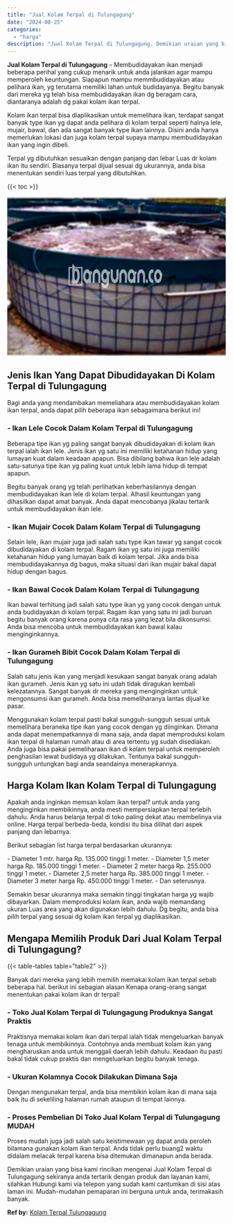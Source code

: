 ```yaml
---
title: "Jual Kolam Terpal di Tulungagung"
date: "2024-08-25"
categories: 
  - "harga"
description: "Jual Kolam Terpal di Tulungagung. Demikian uraian yang bisa kami rincikan mengenai Jual Kolam Terpal di Tulungagung sekiranya anda tertarik dengan produk dan..."
---
```


**Jual Kolam Terpal di Tulungagung** – Membudidayakan ikan menjadi beberapa perihal yang cukup menarik untuk anda jalankan agar mampu memperoleh keuntungan. Siapapun mampu memmbudidayakan atau pelihara ikan, yg terutama memiliki lahan untuk budidayanya. Begitu banyak dari mereka yg telah bisa membudidayakan ikan dg beragam cara, diantaranya adalah dg pakai kolam ikan terpal.

Kolam ikan terpal bisa diaplikasikan untuk memelihara ikan, terdapat sangat banyak type ikan yg dapat anda pelihara di kolam terpal seperti halnya lele, mujair, bawal, dan ada sangat banyak type ikan lainnya. Disini anda hanya memerlukan lokasi dan juga kolam terpal supaya mampu membudidayakan ikan yang ingin dibeli.

Terpal yg dibutuhkan sesuaikan dengan panjang dan lebar Luas dr kolam ikan itu sendiri. Biasanya terpal dijual sesuai dg ukurannya, anda bisa menentukan sendiri luas terpal yang dibutuhkan.

{{< toc >}}

![Jual Kolam Terpal di Tulungagung](/images/jual-kolam-terpal-53.png)

## Jenis Ikan Yang Dapat Dibudidayakan Di Kolam Terpal di Tulungagung

Bagi anda yang mendambakan memeliahara atau membudidayakan kolam ikan terpal, anda dapat pilih beberapa ikan sebagaimana berikut ini!

### \- Ikan Lele Cocok Dalam Kolam Terpal di Tulungagung

Beberapa tipe ikan yg paling sangat banyak dibudidayakan di kolam ikan terpal ialah ikan lele. Jenis ikan yg satu ini memiliki ketahanan hidup yang lumayan kuat dalam keadaan apapun. Bisa dibilang bahwa ikan lele adalah satu-satunya tipe ikan yg paling kuat untuk lebih lama hidup di tempat apapun.

Begitu banyak orang yg telah perlihatkan keberhasilannya dengan membudidayakan ikan lele di kolam terpal. Alhasil keuntungan yang dihasilkan dapat amat banyak. Anda dapat mencobanya jikalau tertarik untuk membudidayakan ikan lele.

### \- Ikan Mujair Cocok Dalam Kolam Terpal di Tulungagung

Selain lele, ikan mujair juga jadi salah satu type ikan tawar yg sangat cocok dibudidayakan di kolam terpal. Ragam ikan yg satu ini juga memiliki ketahanan hidup yang lumayan baik di kolam terpal. Jika anda bisa membudidayakannya dg bagus, maka situasi dari ikan mujair bakal dapat hidup dengan bagus.

### \- Ikan Bawal Cocok Dalam Kolam Terpal di Tulungagung

Ikan bawal terhitung jadi salah satu type ikan yg yang cocok dengan untuk anda budidayakan di kolam terpal. Ragam ikan yang satu ini jadi buruan begitu banyak orang karena punya cita rasa yang lezat bila dikonsumsi. Anda bisa mencoba untuk membudidayakan kan bawal kalau menginginkannya.

### \- Ikan Gurameh Bibit Cocok Dalam Kolam Terpal di Tulungagung

Salah satu jenis ikan yang menjadi kesukaan sangat banyak orang adalah ikan gurameh. Jenis ikan yg satu ini udah tidak diragukan kembali kelezatannya. Sangat banyak dr mereka yang menginginkan untuk mengonsumsi ikan gurameh. Anda bisa memeliharanya lantas dijual ke pasar.

Menggunakan kolam terpal pasti bakal sungguh-sungguh sesuai untuk memelihara beraneka tipe ikan yang cocok dengan yg diinginkan. Dimana anda dapat menempatkannya di mana saja, anda dapat memproduksi kolam ikan terpal di halaman rumah atau di area tertentu yg sudah disediakan. Anda juga bisa pakai pemeliharaan ikan di kolam terpal untuk memperoleh penghasilan lewat budidaya yg dilakukan. Tentunya bakal sungguh-sungguh untungkan bagi anda seandainya menerapkannya.

## Harga Kolam Ikan Kolam Terpal di Tulungagung

Apakah anda inginkan memsan kolam ikan terpal? untuk anda yang menginginkan membikinnya, anda mesti mempersiapkan terpal terlebih dahulu. Anda harus belanja terpal di toko paling dekat atau membelinya via online. Harga terpal berbeda-beda, kondisi itu bisa dilihat dari aspek panjang dan lebarnya.

Berikut sebagian list harga terpal berdasarkan ukurannya:

\- Diameter 1 mtr. harga Rp. 135.000 tinggi 1 meter. - Diameter 1,5 meter harga Rp. 185.000 tinggi 1 meter. - Diameter 2 meter harga Rp. 255.000 tinggi 1 meter. - Diameter 2,5 meter harga Rp. 385.000 tinggi 1 meter. - Diameter 3 meter harga Rp. 450.000 tinggi 1 meter. - Dan seterusnya.

Semakin besar ukurannya maka semakin tinggi tingkatan harga yg wajib dibayarkan. Dalam memproduksi kolam ikan, anda wajib memandang ukuran Luas area yang akan digunakan lebih dahulu. Dg begitu, anda bisa pilih terpal yang sesuai dg kolam ikan terpal yg diaplikasikan.

## Mengapa Memilih Produk Dari Jual Kolam Terpal di Tulungagung?

{{< table-tables table="table2" >}}

Banyak dari mereka yang lebih memilih memakai kolam ikan terpal sebab beberapa hal. berikut ini sebagian alasan Kenapa orang-orang sangat menentukan pakai kolam ikan dr terpal!

### \- Toko Jual Kolam Terpal di Tulungagung Produknya Sangat Praktis

Praktisnya memakai kolam ikan dari terpal ialah tidak mengeluarkan banyak tenaga untuk membikinnya. Contohnya anda membuat kolam ikan yang mengharuskan anda untuk menggali daerah lebih dahulu. Keadaan itu pasti bakal tidak cukup praktis dan mengeluarkan begitu banyak tenaga.

### \- Ukuran Kolamnya Cocok Dilakukan Dimana Saja

Dengan mengunakan terpal, anda bisa membikin kolam ikan di mana saja baik itu di sekeliling halaman rumah ataupun di tempat lainnya.

### \- Proses Pembelian Di Toko Jual Kolam Terpal di Tulungagung MUDAH

Proses mudah juga jadi salah satu keistimewaan yg dapat anda peroleh bilamana gunakan kolam ikan terpal. Anda tidak perlu buang2 waktu didalam melacak terpal karena bisa ditemukan dimanapun anda berada.

Demikian uraian yang bisa kami rincikan mengenai Jual Kolam Terpal di Tulungagung sekiranya anda tertarik dengan produk dan layanan kami, silahkan Hubungi kami via telepon yang sudah kami cantumkan di sisi atas laman ini. Mudah-mudahan pemaparan ini berguna untuk anda, terimakasih banyak.

**Ref by:** [Kolam Terpal Tulungagung](https://id.wikipedia.org/wiki/Kolam)
